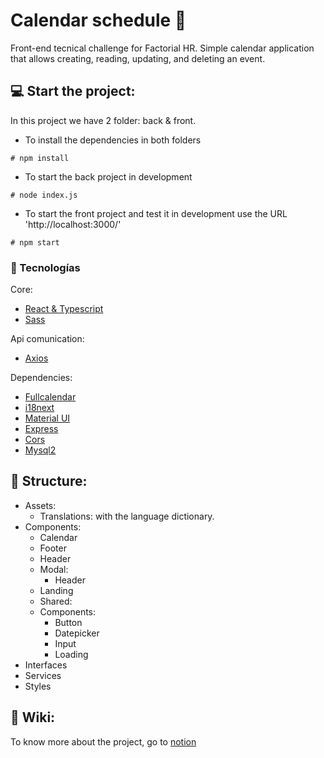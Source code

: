 # Calendar schedule :date:

Front-end tecnical challenge for Factorial HR.
Simple calendar application that allows creating, reading, updating, and deleting an event.

## :computer: Start the project:

In this project we have 2 folder: back & front.

- To install the dependencies in both folders
```
# npm install
```

- To start the back project in development
```
# node index.js
```

- To start the front project and test it in development use the URL 'http://localhost:3000/'
```
# npm start
```

### :wrench: Tecnologías

Core: 
- [React & Typescript](https://create-react-app.dev/docs/adding-typescript/)
- [Sass](https://sass-lang.com/)

Api comunication:
- [Axios](https://axios-http.com/)

Dependencies:
- [Fullcalendar](https://fullcalendar.io/)
- [i18next](https://www.i18next.com/)
- [Material UI](https://mui.com/material-ui/)
- [Express](http://expressjs.com/)
- [Cors](https://www.npmjs.com/package/cors)
- [Mysql2](https://www.npmjs.com/package/mysql2)

## :open_file_folder: Structure:

- Assets:
    - Translations: with the language dictionary.
- Components: 
    - Calendar
    - Footer
    - Header
    - Modal:
    	- Header
    - Landing
    - Shared:
	- Components:
		- Button
		- Datepicker
		- Input 
		- Loading
- Interfaces
- Services
- Styles

## :notebook_with_decorative_cover: Wiki:

To know more about the project, go to [notion](https://arantxa-workspace.notion.site/Calendar-events-documentation-c70317a2dad24c1fadac7eeaaa7aafd1) 

